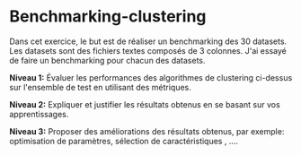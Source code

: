 # Benchmarking-clustering

Dans cet exercice, le but est de réaliser un benchmarking des 30 datasets. Les datasets sont des fichiers textes composés de 3 colonnes. 
J'ai essayé de faire un benchmarking pour chacun des datasets.

**Niveau 1:**
Évaluer les performances des algorithmes de clustering ci-dessus sur l'ensemble de test en utilisant des métriques.

**Niveau 2:**
Expliquer et justifier les résultats obtenus en se basant sur vos apprentissages.

**Niveau 3:**
Proposer des améliorations des résultats obtenus, par exemple: optimisation de paramètres, sélection de caractéristiques , ....
